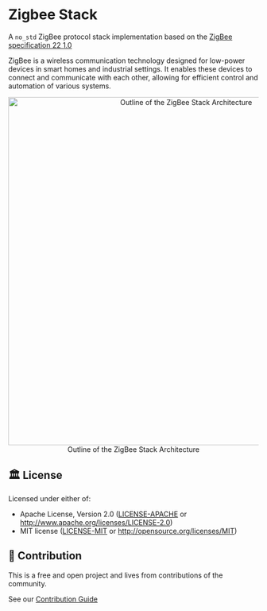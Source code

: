 # Zigbee Stack

A `no_std` ZigBee protocol stack implementation based on the [ZigBee specification 22 1.0](https://csa-iot.org/wp-content/uploads/2022/01/docs-05-3474-22-0csg-zigbee-specification-1.pdf)

ZigBee is a wireless communication technology designed for low-power devices in smart homes and industrial settings. 
It enables these devices to connect and communicate with each other, allowing for efficient control and automation of various systems.

<p align="center">
<img src="../docs/stack_architecture_outline.png" alt="Outline of the ZigBee Stack Architecture" width="700" /><br />
<span>Outline of the ZigBee Stack Architecture</span>
</p>

## 🏛️ License

Licensed under either of:

- Apache License, Version 2.0 ([LICENSE-APACHE](LICENSE-APACHE) or http://www.apache.org/licenses/LICENSE-2.0)
- MIT license ([LICENSE-MIT](LICENSE-MIT) or http://opensource.org/licenses/MIT)

## 🧩 Contribution

This is a free and open project and lives from contributions of the community.

See our [Contribution Guide](CONTRIBUTING.md)

